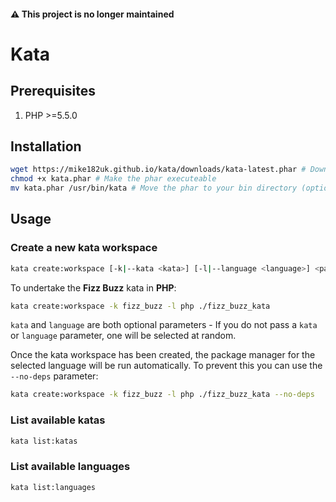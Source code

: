 #### ⚠️ This project is no longer maintained

# Kata

## Prerequisites

1. PHP >=5.5.0

## Installation

```bash
wget https://mike182uk.github.io/kata/downloads/kata-latest.phar # Download the phar
chmod +x kata.phar # Make the phar executeable
mv kata.phar /usr/bin/kata # Move the phar to your bin directory (optional)
```

## Usage

### Create a new kata workspace

```bash
kata create:workspace [-k|--kata <kata>] [-l|--language <language>] <path>
```

To undertake the **Fizz Buzz** kata in **PHP**:

```bash
kata create:workspace -k fizz_buzz -l php ./fizz_buzz_kata
```

`kata` and `language` are both optional parameters - If you do not pass a `kata` or `language` parameter, one will be selected at random.

Once the kata workspace has been created, the package manager for the selected language will be run automatically. To prevent this you can use the `--no-deps` parameter:

```bash
kata create:workspace -k fizz_buzz -l php ./fizz_buzz_kata --no-deps
```

### List available katas

```bash
kata list:katas
```

### List available languages

```bash
kata list:languages
```
